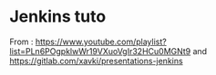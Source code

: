# Jenkins tuto

From :
https://www.youtube.com/playlist?list=PLn6POgpklwWr19VXuoVgIr32HCu0MGNt9
and
https://gitlab.com/xavki/presentations-jenkins
